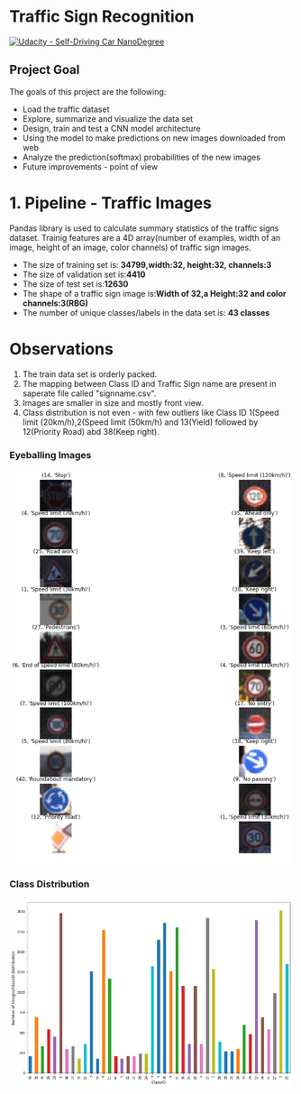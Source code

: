 # **Traffic Sign Recognition**
[![Udacity - Self-Driving Car NanoDegree](https://s3.amazonaws.com/udacity-sdc/github/shield-carnd.svg)](http://www.udacity.com/drive)

## **Project Goal**
The goals of this project are the following:
* Load the traffic dataset
* Explore, summarize and visualize the data set
* Design, train and test a CNN model architecture
* Using the model to make predictions on new images downloaded from web
* Analyze the prediction(softmax) probabilities of the new images
* Future improvements - point of view

# **1. Pipeline - Traffic Images**
Pandas library is used to calculate summary statistics of the traffic signs dataset. Trainig features are a 4D array(number of  examples, width of an image, height of an image, color channels) of traffic sign images.

* The size of training set is: **34799,width:32, height:32, channels:3** 
* The size of validation set is:**4410**
* The size of test set is:**12630**
* The shape of a traffic sign image is:**Width of 32,a Height:32 and color channels:3(RBG)**
* The number of unique classes/labels in the data set is: **43 classes**

# **Observations**
1. The train data set is orderly packed.
2. The mapping between Class ID and Traffic Sign name are present in saperate file called "signname.csv".
3. Images are smaller in size and mostly front view.
4. Class distribution is not even - with few outliers like Class ID 1(Speed limit (20km/h),2(Speed limit (50km/h) and 13(Yield) followed by 12(Priority Road) abd 38(Keep right).

### **Eyeballing Images**
![image2](./examples/TrafficSample.png)

### **Class Distribution**
![image1](./examples/ClassDistribution.png)


